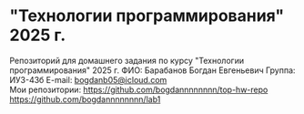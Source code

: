 # "Технологии программирования" 2025 г.
Репозиторий для домашнего задания по курсу "Технологии программирования" 2025 г.
ФИО: Барабанов Богдан Евгеньевич 
Группа: ИУ3-43б
E-mail: bogdanb05@icloud.com  
Мои репозитории: 
https://github.com/bogdannnnnnnn/top-hw-repo  
https://github.com/bogdannnnnnnn/lab1
